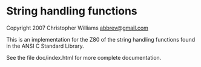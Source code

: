 String handling functions
=========================

Copyright 2007 Christopher Williams <abbrev@gmail.com>

This is an implementation for the Z80 of the string handling functions found in
the ANSI C Standard Library.

See the file doc/index.html for more complete documentation.
